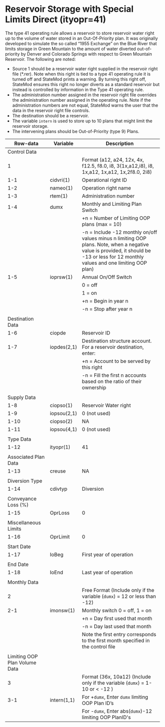 # Reservoir Storage with Special Limits Direct (ityopr=41) #

The type 41 operating rule allows a reservoir to store reservoir water right up to the volume of water stored in an Out-Of-Priority plan. It 
was originally developed to simulate the so called “1955 Exchange” on the Blue River that limits storage in Green Mountain to the amount of 
water diverted out-of-priority by Denver and Colorado Springs with respect to Green Mountain Reservoir. The following are noted:

* Source 1 should be a reservoir water right supplied in the reservoir right file (\*.rer). Note when this right is tied to a type 41 operating 
rule it is turned off and StateMod prints a warning. By turning this right off, StateMod ensures this right no longer diverts as a standard reservoir 
but instead is controlled by information in the Type 41 operating rule.
* The administration number assigned in the reservoir right file overrides the administration number assigned in the operating rule. Note if the 
administration numbers are not equal, StateMod warns the user that the data in the reservoir right file controls.
* The destination should be a reservoir.
* The variable `intern` is used to store up to 10 plans that might limit the reservoir storage.
* The intervening plans should be Out-of-Priority (type 9) Plans.

| Row-data							| Variable						| Description 								|				
| ------------------				| --------------------			| --------									|
| Control Data						| 								| 											|
| 1 								| 								| Format (a12, a24, 12x, 4x, f12.5, f8.0, i8, 3(1x,a12,i8), i8, 1x,a12, 1x,a12, 1x,2f8.0, 2i8)
| 1-1								| cidvri(1)						| Operational right ID
| 1-2								| nameo(1)						| Operation right name
| 1-3								| rtem(1)						| Administration number 
| 1-4								| dumx							| Monthly and Limiting Plan Switch
| 									| 								| +n = Number of Limiting OOP plans (max = 10) 
| 									| 								| -n = Include -12 monthly on/off values minus n limiting OOP plans. Note, when a negative value is provided, it should be -13 or less for 12 monthly values and one limiting OOP plan)
| 1-5								| ioprsw(1)						| Annual On/Off Switch	
| 									| 								| 0 = off 
| 									| 								| 1 = on
| 									| 								| +n = Begin in year n
| 									| 								| -n = Stop after year n
| | | |
| Destination Data | | |
| 1-6								| ciopde						| Reservoir ID
| 1-7								| iopdes(2,1)					| Destination structure account. For a reservoir destination, enter: 
| 									| 								| +n = Account to be served by this right
| 									| 								| -n = Fill the first n accounts based on the ratio of their ownership
| | | |
| Supply Data | | |
| 1-8								| ciopso(1)						| Reservoir Water right
| 1-9								| iopsou(2,1)					| 0 (not used) 
| 1-10								| ciopso(2)						| NA
| 1-11								| iopsou(4,1)					| 0 (not used)
| | | |
| Type Data | | |
| 1-12								| ityopr(1)						| 41
| | | |
| Associated Plan Data | | |
| 1-13								| creuse						| NA
| | | |
| Diversion Type | | |
| 1-14								| cdivtyp						| Diversion
| | | |
| Conveyance Loss (%) | | |
| 1-15								| OprLoss						| 0
| | | |
| Miscellaneous Limits | | |
| 1-16								| OprLimit						| 0
| | | |
| Start Date | | |
| 1-17								| IoBeg							| First year of operation
| | | |
| End Date | | |
| 1-18								| IoEnd							| Last year of operation
| | | |
| Monthly Data | | |
| 2 								| 								| Free Format (Include only if the variable (`dumx`) = 12 or less than -12)
| 2-1								| imonsw(1)						| Monthly switch 0 = off, 1 = on
| 									| 								| +n = Day first used that month
| 									| 								| -n = Day last used that month
| 									| 								| Note the first entry corresponds to the first month specified in the control file
| | | |
| Limiting OOP Plan Volume Data | | |
| 3 								| 								| Format (36x, 10a12) (Include only if the variable (`dumx`) = 1-10 or < -12 ) 
| 3-1								| intern(1,1)					| For +`dumx`, Enter `dumx` limiting OOP Plan ID’s
| 									| 								| For -`dumx`, Enter abs(`dumx`)-12 limiting OOP PlanID's
